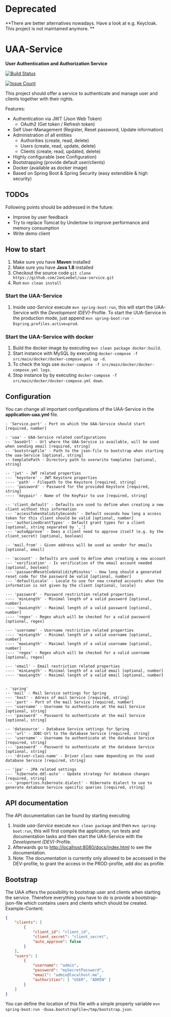 # Deprecated
**There are better alternatives nowadays. Have a look at e.g. Keycloak. This project is not maintained anymore. **










# UAA-Service
**User Authentication and Authorization Service**

[![Build Status](https://travis-ci.org/JanLoebel/uaa-service.svg?branch=master)](https://travis-ci.org/JanLoebel/uaa-service)

[![Issue Count](https://codeclimate.com/github/JanLoebel/uaa-service/badges/issue_count.svg)](https://codeclimate.com/github/JanLoebel/uaa-service)

This project should offer a service to authenticate and manage user and clients together with their rights. 

Features:
 - Authentication via JWT (Json Web Token)
 	- OAuth2 (Get token / Refresh token)
 - Self User-Management (Register, Reset password, Update information)
 - Administration of all entities
 	- Authorities (create, read, delete)
	- Users (create, read, update, delete) 
	- Clients (create, read, updated, delete)
 - Highly configurable (see Configuration)
 - Bootstrapping (provide default user/clients)
 - Docker (available as docker image)
 - Based on Spring Boot & Spring Security (easy extendible & high security)

## TODOs
Following points should be addressed in the future:
 - Improve by user feedback
 - Try to replace Tomcat by Undertow to improve performance and memory consumption
 - Write demo client

## How to start

1. Make sure you have **Maven** installed
1. Make sure you have **Java 1.8** installed
1. Checkout the source code `git clone https://github.com/JanLoebel/uaa-service.git`
1. Run `mvn clean install`

### Start the UAA-Service

1. Inside _uaa-Service_ execute `mvn spring-boot:run`, this will start the UAA-Service with the _Development (DEV)_-Profile.
To start the UUA-Service in the production mode, just append `mvn spring-boot:run -Dspring.profiles.active=prod`.

### Start the UAA-Service with docker

1. Build the docker image by executing `mvn clean package docker:build`.
1. Start instance with MySQL by executing `docker-compose -f src/main/docker/docker-compose.yml up -d`.
1. To check the logs use `docker-compose -f src/main/docker/docker-compose.yml logs`.
1. Stop instance by by executing `docker-compose -f src/main/docker/docker-compose.yml down`.

## Configuration
You can change all important configurations of the UAA-Service in the **application-uaa.yml** file.
```
- 'Service.port' - Port on which the UAA-Service should start [required, number]

- 'uaa' - UAA-Service related configurations
-- 'baseUrl' - Url where the UAA-Service is available, will be used when sending email [required, string]
-- 'bootstrapFile' - Path to the json-file to bootstrap when starting the uaa-Service [optional, string]
-- templatePath - Directory path to overwrite templates [optional, string]

-- 'jwt' - JWT related properties
--- 'keystore' - JWT Keystore properties
---- 'path' - Filepath to the Keystore [required, string]
---- 'password' - Password for the provided Keystore [required, string]
---- 'keypair' - Name of the KeyPair to use [required, string]

-- 'client_default' - Defaults are used to define when creating a new client without this information
--- 'accessTokenValiditySeconds' - Default seconds how long a access token for this client should be valid [optional, number]
--- 'authorizedGrantTypes' - Default grant types for a client [optional, string separated by ',']
--- 'autoApprove' - Does a client need to approve itself (e.g. by the client_secret) [optional, boolean]

-- 'mail.from' - Given address will be used as sender for emails [optional, email]

-- 'account' - Defaults are used to define when creating a new account
--- 'verification' - Is verification of the email account needed [optional, boolean]
--- 'passwordResetCodeValidityMinutes' - How long should a generated reset code for the password be valid [optional, number]
--- 'defaultLocale' - Locale to use for new created accounts when the information is not given by the client [optional, locale]

--- 'password' - Password restriction related properties
---- 'minLength' - Minimal length of a valid password [optional, number]
---- 'maxLength' - Maximal length of a valid password [optional, number]
---- 'regex' - Regex which will be checked for a valid password [optional, regex]

--- 'username' - Username restriction related properties
---- 'minLength' - Minimal length of a valid username [optional, number]
---- 'maxLength' - Maximal length of a valid username [optional, number]
---- 'regex' - Regex which will be checked for a valid username [optional, regex]

--- 'email' - Email restriction related properties
---- 'minLength' - Minimal length of a valid email [optional, number]
---- 'maxLength' - Maximal length of a valid email [optional, number]


- 'spring'
-- 'mail' - Mail Service settings for Spring
--- 'host' - Adress of mail Service [required, string]
--- 'port' - Port of the mail Service [required, number]
--- 'username' - Username to authenticate at the mail Service [optional, string]
--- 'password' - Password to authenticate at the mail Service [optional, string]

-- 'datasource' - Database Service settings for Spring
--- 'url' - JDBC-Url to the database Service [required, string]
--- 'username' - Username to authenticate at the database Service [required, string]
--- 'password' - Password to authenticate at the database Service [optional, string]
--- 'driver-class-name' - Driver class name depending on the used database Service [required, string]

-- 'jpa' - JPA related settings
--- 'hibernate.ddl-auto' - Update strategy for database changes [required, string]
--- 'properties.hibernate.dialect' - Hibernate dialect to use to generate database Service specific queries [required, string]
```

## API documentation
The API documentation can be found by starting executing 

1. Inside _uaa-Service_ execute `mvn clean package` and then `mvn spring-boot:run`, this will first compile the application, run tests and documentation tasks and then start the UAA-Service with the _Development (DEV)_-Profile.
1. Afterwards go to [http://localhost:8080/docs/index.html](http://localhost:8080/docs/index.html) to see the documentation.
1. Note: The documentation is currently only allowed to be accessed in the DEV-profile, to grant the access in the PROD-profile, add _doc_ as profile.


## Bootstrap
The UAA offers the possibility to bootstrap user and clients when starting the service. Therefore everything you have to do is provide a bootstrap-json-file which contains users and clients which should be created. Example-Content:
```json
{
	"clients": [
		{
			"client_id": "client_id",
			"client_secret": "client_secret",
			"auto_approve": false
		}
	],
	"users": [
		{
			"username": "admin",
			"password": "mySecretPassword",
			"email": "admin@localhost.me",
			"authorities": [ "USER", "ADMIN" ]
		}
	]
}
```

You can define the location of this file with a simple property variable `mvn spring-boot:run -Duaa.bootstrapFile=/tmp/bootstrap.json`.
